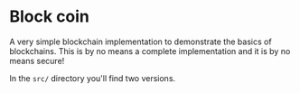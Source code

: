 # Block coin

A very simple blockchain implementation to demonstrate the basics of blockchains. This is by no means a complete implementation and it is by no means secure!

In the ``src/`` directory you'll find two versions. 